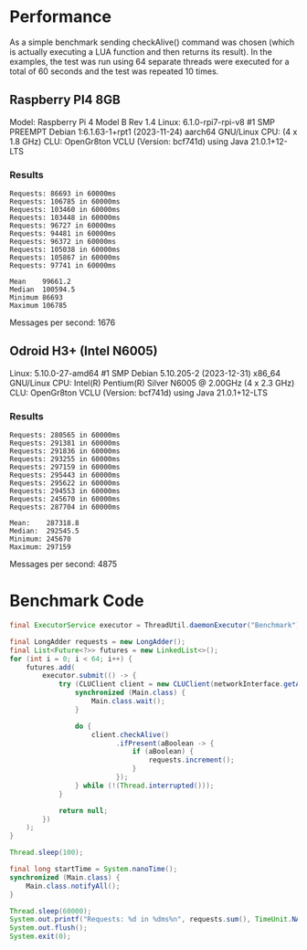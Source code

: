 # Performance

As a simple benchmark sending checkAlive() command was chosen (which is actually executing a LUA function and then returns its result). 
In the examples, the test was run using 64 separate threads were executed for a total of 60 seconds and the test was repeated 10 times.

## Raspberry PI4 8GB

Model: Raspberry Pi 4 Model B Rev 1.4
Linux: 6.1.0-rpi7-rpi-v8 #1 SMP PREEMPT Debian 1:6.1.63-1+rpt1 (2023-11-24) aarch64 GNU/Linux
CPU: (4 x 1.8 GHz)
CLU: OpenGr8ton VCLU (Version: bcf741d) using Java 21.0.1+12-LTS

### Results

```
Requests: 86693 in 60000ms
Requests: 106785 in 60000ms
Requests: 103460 in 60000ms
Requests: 103448 in 60000ms
Requests: 96727 in 60000ms
Requests: 94481 in 60000ms
Requests: 96372 in 60000ms
Requests: 105038 in 60000ms
Requests: 105867 in 60000ms
Requests: 97741 in 60000ms
```

```
Mean    99661.2
Median  100594.5
Minimum	86693
Maximum	106785
```

Messages per second: 1676

## Odroid H3+ (Intel N6005)

Linux: 5.10.0-27-amd64 #1 SMP Debian 5.10.205-2 (2023-12-31) x86_64 GNU/Linux
CPU: Intel(R) Pentium(R) Silver N6005 @ 2.00GHz (4 x 2.3 GHz)
CLU: OpenGr8ton VCLU (Version: bcf741d) using Java 21.0.1+12-LTS

### Results

```
Requests: 280565 in 60000ms
Requests: 291381 in 60000ms
Requests: 291836 in 60000ms
Requests: 293255 in 60000ms
Requests: 297159 in 60000ms
Requests: 295443 in 60000ms
Requests: 295622 in 60000ms
Requests: 294553 in 60000ms
Requests: 245670 in 60000ms
Requests: 287704 in 60000ms
```

```
Mean:    287318.8
Median:  292545.5
Minimum: 245670
Maximum: 297159
```

Messages per second: 4875

# Benchmark Code

```java
final ExecutorService executor = ThreadUtil.daemonExecutor("Benchmark");

final LongAdder requests = new LongAdder();
final List<Future<?>> futures = new LinkedList<>();
for (int i = 0; i < 64; i++) {
    futures.add(
        executor.submit(() -> {
            try (CLUClient client = new CLUClient(networkInterface.getAddress(), device, projectCipherKey)) {
                synchronized (Main.class) {
                    Main.class.wait();
                }

                do {
                    client.checkAlive()
                          .ifPresent(aBoolean -> {
                              if (aBoolean) {
                                  requests.increment();
                              }
                          });
                } while (!(Thread.interrupted()));
            }

            return null;
        })
    );
}

Thread.sleep(100);

final long startTime = System.nanoTime();
synchronized (Main.class) {
    Main.class.notifyAll();
}

Thread.sleep(60000);
System.out.printf("Requests: %d in %dms%n", requests.sum(), TimeUnit.NANOSECONDS.toMillis((System.nanoTime() - startTime)));
System.out.flush();
System.exit(0);
```
